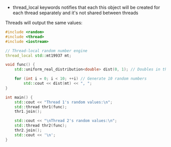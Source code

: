 - thread_local keywords notifies that each this object will be created for each thread separately and it's not shared between threads


Threads will output the same values:
```cpp
#include <random>
#include <thread>
#include <iostream>

// Thread-local random number engine
thread_local std::mt19937 mt;

void func() {
    std::uniform_real_distribution<double> dist(0, 1); // Doubles in the range 0 to 1

    for (int i = 0; i < 10; ++i) // Generate 10 random numbers
        std::cout << dist(mt) << ", ";
}

int main() {
    std::cout << "Thread 1's random values:\n";
    std::thread thr1(func);
    thr1.join();

    std::cout << "\nThread 2's random values:\n";
    std::thread thr2(func);
    thr2.join();
    std::cout << '\n';
}
```